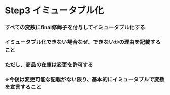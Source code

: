 # Step3 イミュータブル化
### すべての変数にfinal修飾子を付与してイミュータブル化する
### イミュータブル化できない場合なぜ、できないかの理由を記載すること
### ただし、商品の在庫は変更を許可する
### ※今後は変更可能な記載がない限り、基本的にイミュータブルで変数を宣言すること
